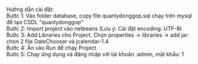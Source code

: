 Hướng dẫn cài đặt: <br />
Bước 1: Vào folder database, copy file quanlydonggop.sql chạy trên mysql để tạo CSDL "quanlydonggop" <br />
Bước 2: Import project vào netbeans (Lưu ý: Cài đặt encoding: UTF-8) <br />
Bước 3: Add Libraries cho Project. Chọn properties -> libraries -> add jar: chọn 2 file DateChooser và jcalendar-1.4 <br />
Bước 4: Ấn vào Run để chạy Project <br />
Bước 5: Chạy ứng dụng và đăng nhập với tài khoản :admin, mật khẩu: 1 <br />
